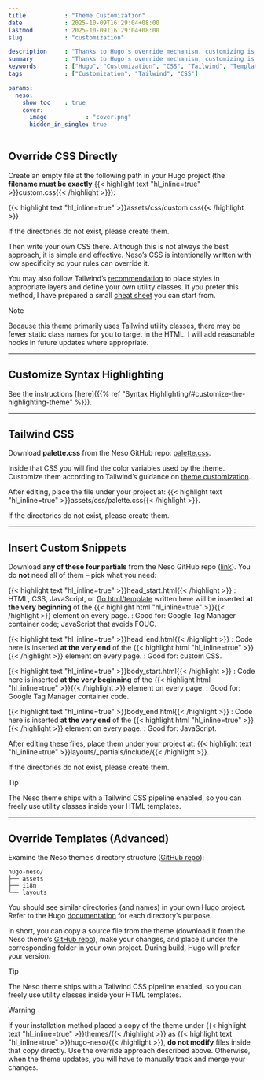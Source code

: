 ```yaml
---
title           : "Theme Customization"
date            : 2025-10-09T16:29:04+08:00
lastmod         : 2025-10-09T16:29:04+08:00
slug            : "customization"

description     : "Thanks to Hugo’s override mechanism, customizing is straightforward and clean. The Neso theme also exposes multiple entry points for your edits. This page walks from simple to advanced ways to customize the theme."
summary         : "Thanks to Hugo’s override mechanism, customizing is straightforward and clean. The Neso theme exposes multiple entry points. This page walks from simple to advanced customization."
keywords        : ["Hugo", "Customization", "CSS", "Tailwind", "Templates", "Theme", "Neso", "hugo-neso"]
tags            : ["Customization", "Tailwind", "CSS"]

params:
  neso:
    show_toc    : true
    cover:
      image           : "cover.png"
      hidden_in_single: true
---
```



## Override CSS Directly

Create an empty file at the following path in your Hugo project (the **filename must be exactly** {{< highlight text "hl_inline=true" >}}custom.css{{< /highlight >}}):

{{< highlight text "hl_inline=true" >}}assets/css/custom.css{{< /highlight >}}

If the directories do not exist, please create them.

Then write your own CSS there. Although this is not always the best approach, it is simple and effective. Neso’s CSS is intentionally written with low specificity so your rules can override it.

You may also follow Tailwind’s [recommendation](https://tailwindcss.com/docs/adding-custom-styles) to place styles in appropriate layers and define your own utility classes. If you prefer this method, I have prepared a small [cheat sheet](https://github.com/babeneso/hugo-neso/blob/main/assets/css/custom.css) you can start from.

> [!NOTE]
> Because this theme primarily uses Tailwind utility classes, there may be fewer static class names for you to target in the HTML. I will add reasonable hooks in future updates where appropriate.


---

## Customize Syntax Highlighting

See the instructions [here]({{% ref "Syntax Highlighting/#customize-the-highlighting-theme" %}}).


---

## Tailwind CSS

Download **palette.css** from the Neso GitHub repo: [palette.css](https://github.com/babeneso/hugo-neso/blob/main/assets/css/palette.css).

Inside that CSS you will find the color variables used by the theme. Customize them according to Tailwind’s guidance on [theme customization](https://tailwindcss.com/docs/theme#customizing-your-theme).

After editing, place the file under your project at: {{< highlight text "hl_inline=true" >}}assets/css/palette.css{{< /highlight >}}.

If the directories do not exist, please create them.


---

## Insert Custom Snippets

Download **any of these four partials** from the Neso GitHub repo ([link](https://github.com/babeneso/hugo-neso/tree/main/layouts/_partials/include)). You do **not** need all of them – pick what you need:

{{< highlight text "hl_inline=true" >}}head_start.html{{< /highlight >}}
: HTML, CSS, JavaScript, or [Go html/template](https://gohugo.io/templates/introduction/) written here will be inserted **at the very beginning** of the {{< highlight html "hl_inline=true" >}}<head>{{< /highlight >}} element on every page.
: Good for: Google Tag Manager container code; JavaScript that avoids FOUC.

{{< highlight text "hl_inline=true" >}}head_end.html{{< /highlight >}}
: Code here is inserted **at the very end** of the {{< highlight html "hl_inline=true" >}}<head>{{< /highlight >}} element on every page.
: Good for: custom CSS.

{{< highlight text "hl_inline=true" >}}body_start.html{{< /highlight >}}
: Code here is inserted **at the very beginning** of the {{< highlight html "hl_inline=true" >}}<body>{{< /highlight >}} element on every page.
: Good for: Google Tag Manager container code.

{{< highlight text "hl_inline=true" >}}body_end.html{{< /highlight >}}
: Code here is inserted **at the very end** of the {{< highlight html "hl_inline=true" >}}<body>{{< /highlight >}} element on every page.
: Good for: JavaScript.

After editing these files, place them under your project at: {{< highlight text "hl_inline=true" >}}layouts/_partials/include/<here>{{< /highlight >}}.

If the directories do not exist, please create them.

> [!TIP]
> The Neso theme ships with a Tailwind CSS pipeline enabled, so you can freely use utility classes inside your HTML templates.


---

## Override Templates (Advanced)

Examine the Neso theme’s directory structure ([GitHub repo](https://github.com/babeneso/hugo-neso)):

```text
hugo-neso/
├── assets
├── i18n
└── layouts
```

You should see similar directories (and names) in your own Hugo project. Refer to the Hugo [documentation](https://gohugo.io/getting-started/directory-structure/#directories) for each directory’s purpose.

In short, you can copy a source file from the theme (download it from the Neso theme’s [GitHub repo](https://github.com/babeneso/hugo-neso)), make your changes, and place it under the corresponding folder in your own project. During build, Hugo will prefer your version.

> [!TIP]
> The Neso theme ships with a Tailwind CSS pipeline enabled, so you can freely use utility classes inside your HTML templates.

> [!WARNING]
> If your installation method placed a copy of the theme under {{< highlight text "hl_inline=true" >}}themes/{{< /highlight >}} as {{< highlight text "hl_inline=true" >}}hugo-neso/{{< /highlight >}}, **do not modify** files inside that copy directly. Use the override approach described above. Otherwise, when the theme updates, you will have to manually track and merge your changes.
